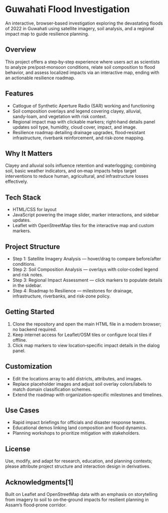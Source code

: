 # Guwahati Flood Investigation

An interactive, browser‑based investigation exploring the devastating floods of 2022 in Guwahati using satellite imagery, soil analysis, and a regional impact map to guide resilience planning.

## Overview

This project offers a step‑by‑step experience where users act as scientists to analyze pre/post‑monsoon conditions, relate soil composition to flood behavior, and assess localized impacts via an interactive map, ending with an actionable resilience roadmap.

## Features

- Catlogue of Synthetic Aperture Radio (SAR) working and functioning
- Soil composition overlays and legend covering clayey, alluvial, sandy‑loam, and vegetation with risk context.
- Regional impact map with clickable markers; right‑hand details panel updates soil type, humidity, cloud cover, impact, and image.
- Resilience roadmap detailing drainage upgrades, flood‑resistant infrastructure, riverbank reinforcement, and risk‑zone mapping.

## Why It Matters

Clayey and alluvial soils influence retention and waterlogging; combining soil, basic weather indicators, and on‑map impacts helps target interventions to reduce human, agricultural, and infrastructure losses effectively.

## Tech Stack

- HTML/CSS for layout
- JavaScript powering the image slider, marker interactions, and sidebar updates.
- Leaflet with OpenStreetMap tiles for the interactive map and custom markers.

## Project Structure

- Step 1: Satellite Imagery Analysis — hover/drag to compare before/after conditions.
- Step 2: Soil Composition Analysis — overlays with color‑coded legend and risk notes.
- Step 3: Regional Impact Assessment — click markers to populate details in the sidebar.
- Step 4: Roadmap to Resilience — milestones for drainage, infrastructure, riverbanks, and risk‑zone policy.

## Getting Started

1. Clone the repository and open the main HTML file in a modern browser; no backend required.
2. Keep internet access for Leaflet/OSM tiles or configure local tiles if offline.
3. Click map markers to view location‑specific impact details in the dialog panel.

## Customization

- Edit the locations array to add districts, attributes, and images.
- Replace placeholder images and adjust soil overlay colors/labels to match domain classification schemes.
- Extend the roadmap with organization‑specific milestones and timelines.

## Use Cases

- Rapid impact briefings for officials and disaster response teams.
- Educational demos linking land composition and flood dynamics.
- Planning workshops to prioritize mitigation with stakeholders.

## License

Use, modify, and adapt for research, education, and planning contexts; please attribute project structure and interaction design in derivatives.

## Acknowledgments[1]

Built on Leaflet and OpenStreetMap data with an emphasis on storytelling from imagery to soil to on‑the‑ground impacts for resilient planning in Assam’s flood‑prone corridor.

